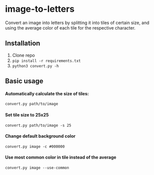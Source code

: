 
# image-to-letters

Convert an image into letters by splitting it into tiles of certain size,
and using the average color of each tile for the respective character.

## Installation

1. Clone repo
2. `pip install -r requirements.txt`
3. `python3 convert.py -h`

## Basic usage

#### Automatically calculate the size of tiles:
`convert.py path/to/image`

#### Set tile size to 25x25
`convert.py path/to/image -s 25`

#### Change default background color
`convert.py image -c #000000`

#### Use most common color in tile instead of the average
`convert.py image --use-common`

